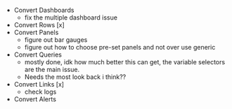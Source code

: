 - Convert Dashboards 
    - fix the multiple dashboard issue
- Convert Rows [x]
- Convert Panels
    - figure out bar gauges
    - figure out how to choose pre-set panels and not over use generic
- Convert Queries
    - mostly done, idk how much better this can get, the variable selectors are the main issue.
    - Needs the most look back i think??
- Convert Links [x]
    - check logs
- Convert Alerts



